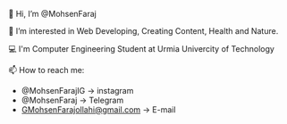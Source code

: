 👋 Hi, I’m @MohsenFaraj

👀 I’m interested in Web Developing, Creating Content, Health and Nature.

💻 I'm Computer Engineering Student at Urmia Univercity of Technology

📫 How to reach me:
-   @MohsenFarajIG -> instagram
-   @MohsenFaraj -> Telegram
-   GMohsenFarajollahi@gmail.com -> E-mail

<!---
mohsenfaraj/mohsenfaraj is a ✨ special ✨ repository because its `README.md` (this file) appears on your GitHub profile.
You can click the Preview link to take a look at your changes.
--->
